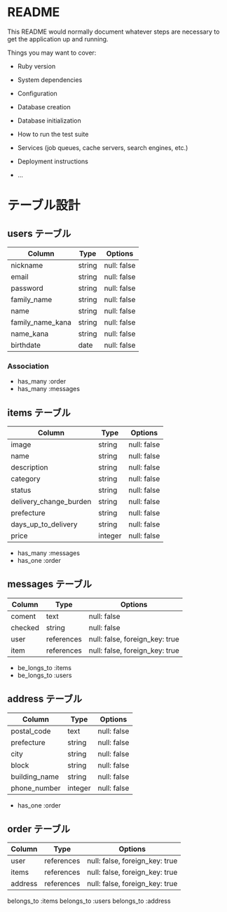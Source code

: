 # README

This README would normally document whatever steps are necessary to get the
application up and running.

Things you may want to cover:

* Ruby version

* System dependencies

* Configuration

* Database creation

* Database initialization

* How to run the test suite

* Services (job queues, cache servers, search engines, etc.)

* Deployment instructions

* ...

# テーブル設計

## users テーブル

| Column            | Type   | Options     |
| ----------------- | ------ | ----------- |
| nickname          | string | null: false |
| email             | string | null: false |
| password          | string | null: false |
| family_name       | string | null: false |
| name              | string | null: false |
| family_name_kana  | string | null: false |
| name_kana         | string | null: false |
| birthdate         | date   | null: false |


### Association

- has_many :order
- has_many :messages

## items テーブル

| Column                  | Type    | Options     |
| ----------------------- | ------- | ----------- |
| image                   | string  | null: false |
| name                    | string  | null: false |
| description             | string  | null: false |
| category                | string  | null: false |
| status                  | string  | null: false |
| delivery_change_burden  | string  | null: false |
| prefecture              | string  | null: false |
| days_up_to_delivery     | string  | null: false |
| price                   | integer | null: false |



- has_many :messages
- has_one :order

## messages テーブル

| Column        | Type       | Options                        |
| ------------- | ---------- | ------------------------------ |
| coment        | text       | null: false                    |
| checked       | string     | null: false                    |
| user          | references | null: false, foreign_key: true |
| item          | references | null: false, foreign_key: true |

- be_longs_to :items
- be_longs_to :users


## address テーブル

| Column         | Type       | Options                        |
| -------------- | ---------- | ------------------------------ |
| postal_code    | text       | null: false                    |
| prefecture     | string     | null: false                    |
| city           | string     | null: false                    |
| block          | string     | null: false                    |
| building_name  | string     | null: false                    |
| phone_number   | integer    | null: false                    |


- has_one :order


## order テーブル

| Column  | Type       | Options                        |
| ------- | ---------- | ------------------------------ |
| user    | references | null: false, foreign_key: true |
| items   | references | null: false, foreign_key: true |
| address | references | null: false, foreign_key: true |

belongs_to :items
belongs_to :users
belongs_to :address